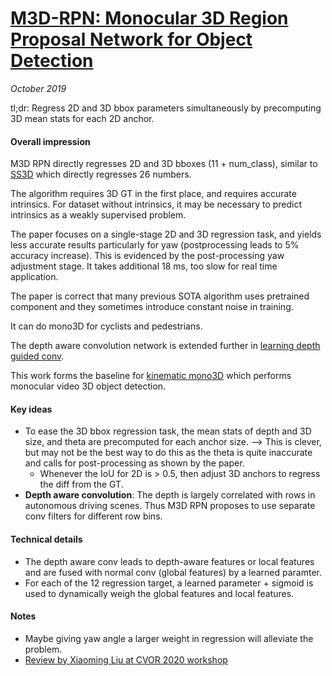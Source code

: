 # [M3D-RPN: Monocular 3D Region Proposal Network for Object Detection](https://arxiv.org/abs/1907.06038)

_October 2019_

tl;dr: Regress 2D and 3D bbox parameters simultaneously by precomputing 3D mean stats for each 2D anchor. 

#### Overall impression
M3D RPN directly regresses 2D and 3D bboxes (11 + num_class), similar to [SS3D](ss3d.md) which directly regresses 26 numbers.

The algorithm requires 3D GT in the first place, and requires accurate intrinsics. For dataset without intrinsics, it may be necessary to predict intrinsics as a weakly supervised problem.

The paper focuses on a single-stage 2D and 3D regression task, and yields less accurate results particularly for yaw (postprocessing leads to 5% accuracy increase). This is evidenced by the post-processing yaw adjustment stage. It takes additional 18 ms, too slow for real time application.

The paper is correct that many previous SOTA algorithm uses pretrained component and they sometimes introduce constant noise in training.

It can do mono3D for cyclists and pedestrians. 

The depth aware convolution network is extended further in [learning depth guided conv](d4lcn.md).

This work forms the baseline for [kinematic mono3D](kinematic_mono3d.md) which performs monocular video 3D object detection.

#### Key ideas
- To ease the 3D bbox regression task, the mean stats of depth and 3D size, and theta are precomputed for each anchor size. --> This is clever, but may not be the best way to do this as the theta is quite inaccurate and calls for post-processing as shown by the paper. 
	- Whenever the IoU for 2D is > 0.5, then adjust 3D anchors to regress the diff from the GT.
- **Depth aware convolution**: The depth is largely correlated with rows in autonomous driving scenes. Thus M3D RPN proposes to use separate conv filters for different row bins.

#### Technical details
- The depth aware conv leads to depth-aware features or local features and are fused with normal conv (global features) by a learned paramter. 
- For each of the 12 regression target, a learned parameter + sigmoid is used to dynamically weigh the global features and local features.

#### Notes
- Maybe giving yaw angle a larger weight in regression will alleviate the problem.
- [Review by Xiaoming Liu at CVOR 2020 workshop](https://youtu.be/aOkLGcspoyY?t=28272)